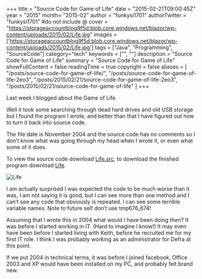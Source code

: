 +++
title = "Source Code for Game of Life"
date = "2015-02-21T09:00:45Z"
year = "2015"
month= "2015-02"
author = "funkysi1701"
authorTwitter = "funkysi1701" #do not include @
cover = "https://storageaccountblog9f5d.blob.core.windows.net/blazor/wp-content/uploads/2015/02/Life.jpg"
images = ['https://storageaccountblog9f5d.blob.core.windows.net/blazor/wp-content/uploads/2015/02/Life.jpg']
tags = ["Java", "Programming", "SourceCode"]
category="tech"
keywords = ["", ""]
description =  "Source Code for Game of Life"
summary = "Source Code for Game of Life"
showFullContent = false
readingTime = true
copyright = false
aliases = [
    "/posts/source-code-for-game-of-life/",
    "/posts/source-code-for-game-of-life-2eo3",
    "/posts/2015/02/21/source-code-for-game-of-life-2eo3",
    "/posts/2015/02/21/source-code-for-game-of-life"
]
+++

Last week I blogged about the Game of Life.

Well it took some searching through dead hard drives and old USB storage but I found the program I wrote, and better than that I have figured out how to turn it back into source code.

The file date is November 2004 and the source code has no comments so I don’t know what was going through my head when I wrote it, or even what some of it does.

To view the source code download [Life.src](https://storageaccountblog9f5d.blob.core.windows.net/blazor/wp-content/uploads/2015/02/Life.src_.zip), to download the finished program download [Life](https://storageaccountblog9f5d.blob.core.windows.net/blazor/wp-content/uploads/2015/02/Life.zip).

![Life](https://storageaccountblog9f5d.blob.core.windows.net/blazor/wp-content/uploads/2015/02/Life.jpg)

I am actually surprised I was expected the code to be much worse than it was, I am not saying it is good, but I can see more than one method and I can’t see any code that obviously is repeated. I can see some terrible variable names. Note to future self don’t use tmp676_674!

Assuming that I wrote this in 2004 what would  I have been doing then? It was before I started working in IT. (Hard to imagine I know!) It may even have been before I started living with Keith, before he recruited me for my first IT role. I think I was probably working as an administrator for Defra at this point.

If we put 2004 in technical terms, it was before I joined facebook, Office 2003 and XP would have been installed on my PC, and probably felt brand new.